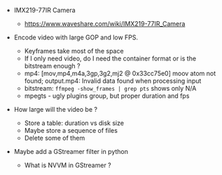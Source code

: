 * IMX219-77IR Camera
    * https://www.waveshare.com/wiki/IMX219-77IR_Camera

* Encode video with large GOP and low FPS.
    * Keyframes take most of the space
    * If I only need video, do I need the container format or is the bitstream enough ? 
	* mp4: [mov,mp4,m4a,3gp,3g2,mj2 @ 0x33cc75e0] moov atom not found; output.mp4: Invalid data found when processing input
	* bitstream: `ffmpeg -show_frames | grep pts` shows only N/A
	* mpegts - ugly plugins group, but proper duration and fps


* How large will the video be ? 
    * Store a table: duration vs disk size
    * Maybe store a sequence of files
    * Delete some of them

* Maybe add a GStreamer filter in python
	* What is NVVM in GStreamer ? 


